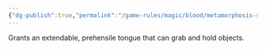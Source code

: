 ```yaml
---
{"dg-publish":true,"permalink":"/game-rules/magic/blood/metamorphosis-spells/frogtongue/"}
---
```


Grants an extendable, prehensile tongue that can grab and hold objects.